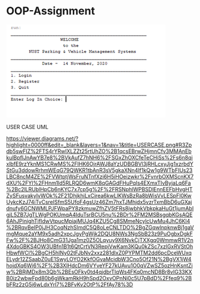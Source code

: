 # OOP-Assignment

![Alt text](./screenshots/Start_Page.PNG "Start")


USER CASE UML

https://viewer.diagrams.net/?highlight=0000ff&edit=_blank&layers=1&nav=1&title=USERCASE.png#R3Zpdb5swFIZ%2FTS4rYRwIXLZZt25rtUhZO%2B1qcsEBrwZHjmnCfv3MMAnEbkulBpflJnAwYB7e8%2BVkAufZ7hNH6%2FSGxZhOXCfeTeCHiSs%2Fs6n8qixlbfE9rzYknMS1CRwMS%2FIHK6OjrAWJ8aYzUDBGBVl3jRHLcxyJjg1xzrbdYStGu3ddowRrhmWEqG79QWKR1tbAnR3sV5gkaXNn4If1kQw1g9WTbFIUs23LBC8ncM4ZE%2FVWtptjWsFruNTnfXzi6H5iHOeizwkr%2FvnrbOXMScnKX7dXU%2FYl%2FHnm1ld5RLRQD6wmK8qGAGdFHuPqIs4EXmxTIvByjaLq6Fa%2Bc2lLRUblHpCb6nKYC7x7cp5g%2F%2FRSNphlWPBSDlEnnEEFbHvgHTZySFusvakyIvWOk%2F21DhjkhiLxCirea6kwLlKWsBzRa8bWisVvLESpFI0KwUykcKzJ74iTvCsreISfmS5UfoF4gsUz46Zm7hxTJMhjdx5vzrTxmBbD6uGXajdnufy6GCNWMLPJFWpaPY8zkmuwZfhZV5tFRs8jwbhkVbkpkaHuGt1jumAbIgjL5ZB7JgTLWgPOKUmqA4IduTsrBCU5nu%2BDr%2FM2MSBsgqbKGsAQE6AhJPinighTjfIdwVtpucMpiajMUJq4KZU5Cg8SMmeNcylcUwMu4JhC6Kl4%2BRqvBeIP0jJH3CoqNzhSlmdC5Q8oLeCNLTDO%2BgZGqwlnpknwBj1gaVmgMque2aYM9x5adh2xpcJgyPgWjk2DQU8NWs3NgSbB23z9PuOgbxDgkFFw%2F%2BJHo8CmG31Jga1mz0Z5OLqyuy9X6NvkCjTXXgq0WmmwR1V2n4XdoGBKS4OW3UBfn1B1t6QtCrtVN3RepjVwKam3KQu0kZSc7xzlGxRVStOhHbwfWCl%2BgCH5hINy02tFJbNv2xxz281dlxZ0PYPMTM2dd6pcDceWUxqELydr12ZSaabZ0uE1SwyLOYO2KkfOGvaMcidbW3Cno5Of21N%2BgVX1jW4hojdXq6Wi6%2F%2B3XIHdcDm6VYveYF27kUAvu1O0qVZwSZ5ozHnKsntZiw%2BRjMDx8m3Qb%2BEsOFky0td4qjdbrTIqWs4FKq0mcND8Br8vIG33KXB0iz2wbwFpd80b6gWkamRkH9hSpd2OxvOPnNj0c5U7pBdD%2Ffeq9%2BbFRz2zG5i6wLdxYrl7%2BFvKv2OtP%2FfAy78%3D
